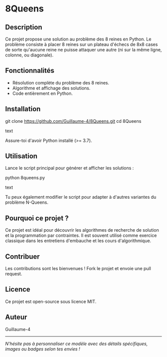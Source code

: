 # 8Queens

## Description

Ce projet propose une solution au problème des 8 reines en Python. Le problème consiste à placer 8 reines sur un plateau d'échecs de 8x8 cases de sorte qu'aucune reine ne puisse attaquer une autre (ni sur la même ligne, colonne, ou diagonale).

## Fonctionnalités

- Résolution complète du problème des 8 reines.
- Algorithme et affichage des solutions.
- Code entièrement en Python.

## Installation

git clone https://github.com/Guillaume-4/8Queens.git
cd 8Queens

text

Assure-toi d'avoir Python installé (>= 3.7).

## Utilisation

Lance le script principal pour générer et afficher les solutions :

python 8queens.py

text

Tu peux également modifier le script pour adapter à d'autres variantes du problème N-Queens.


## Pourquoi ce projet ?

Ce projet est idéal pour découvrir les algorithmes de recherche de solution et la programmation par contraintes. Il est souvent utilisé comme exercice classique dans les entretiens d'embauche et les cours d'algorithmique.

## Contribuer

Les contributions sont les bienvenues ! Fork le projet et envoie une pull request.

## Licence

Ce projet est open-source sous licence MIT.

## Auteur

Guillaume-4

---

_N'hésite pas à personnaliser ce modèle avec des détails spécifiques, images ou badges selon tes envies !_
